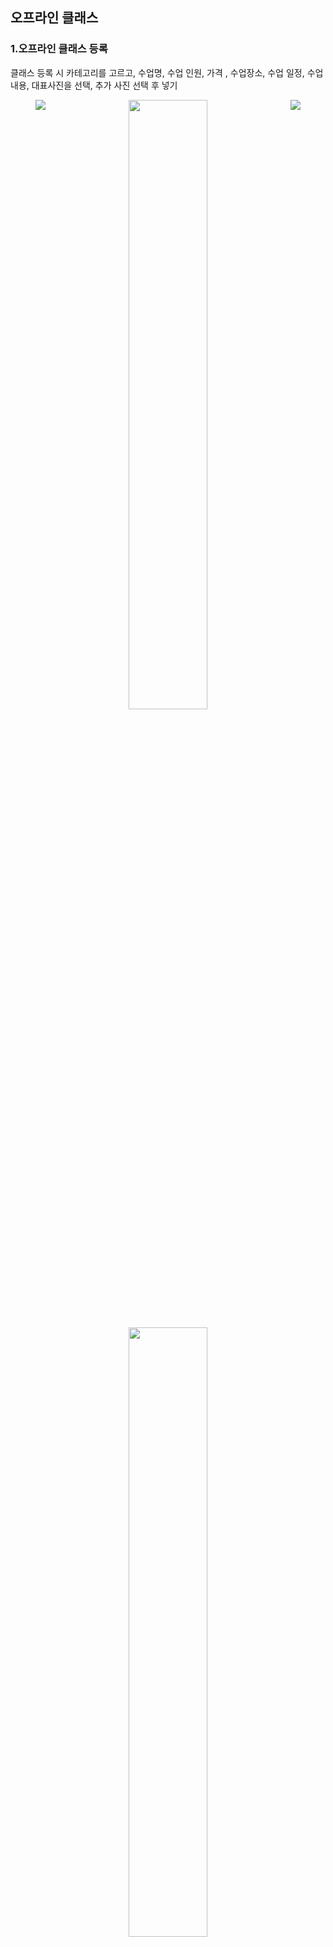 ## 오프라인 클래스
### 1.오프라인 클래스 등록
클래스 등록 시 카테고리를 고르고, 수업명, 수업 인원, 가격 , 수업장소, 수업 일정, 수업 내용, 대표사진을 선택, 추가 사진 선택 후 넣기
<figure class="half">
    <p align="left"><img align="left" src="https://user-images.githubusercontent.com/90843573/175766563-9f8b3650-95ff-47ba-b772-5a7255ec42eb.png"></p>
    <p align="right"><img align="right" src="https://user-images.githubusercontent.com/90843573/175767448-9fc6461d-bfb5-4332-b8d0-4a32138bc5b6.png" style="float:right"></p>
</figure>
<p align="center"><img src ="https://user-images.githubusercontent.com/90843573/175766563-9f8b3650-95ff-47ba-b772-5a7255ec42eb.png" width="50%"></p>
<p align="center"><img src ="https://user-images.githubusercontent.com/90843573/175767448-9fc6461d-bfb5-4332-b8d0-4a32138bc5b6.png" width="50%"></p>
